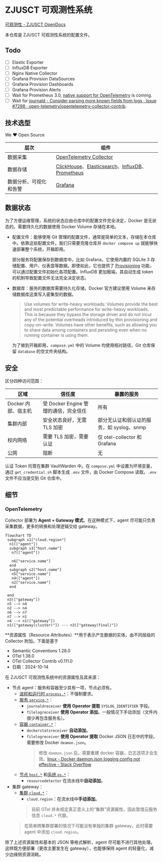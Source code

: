 # ZJUSCT 可观测性系统

[可观测性 - ZJUSCT OpenDocs](https://zjusct.pages.zjusct.io/ops/opendocs/operation/observability/)

本仓库是 ZJUSCT 可观测性系统的配置文件。

## Todo

- [ ] Elastic Exporter
- [ ] InfluxDB Exporter
- [ ] Nginx Native Collector
- [ ] Grafana Provision DataSources
- [ ] Grafana Provision Dashboards
- [ ] Grafana Provision Alerts
- [ ] Wait for Prometheus 3.0, [native support for OpenTelemetry](https://prometheus.io/blog/2024/03/14/commitment-to-opentelemetry/) is coming.
- [ ] Wait for [journald - Consider parsing more known fields from logs · Issue #7298 · open-telemetry/opentelemetry-collector-contrib](https://github.com/open-telemetry/opentelemetry-collector-contrib/issues/7298).

## 技术选型

We ❤️ Open Source

| 层次 | 组件 |
| --- | --- |
| 数据采集 | [OpenTelemetry Collector](https://github.com/open-telemetry/opentelemetry-collector) |
| 数据存储 | [ClickHouse](https://github.com/ClickHouse/ClickHouse)、[Elasticsearch](https://github.com/elastic/elasticsearch)、[InfluxDB](https://github.com/influxdata/influxdb)、[Prometheus](https://github.com/prometheus/prometheus) |
| 数据分析、可视化和告警 | [Grafana](https://github.com/grafana/grafana) |

## 数据状态

为了方便运维管理，系统的状态应由仓库中的配置文件完全决定，Docker 是无状态的。需要持久化的数据使用 Docker Volume 存储在本地。

- 配置文件：能够使用 Git 管理的配置文件，通常是简单的文本，存储在本仓库中。依靠这些配置文件，我们只需要克隆仓库并 `docker compose up` 就能够快速部署整个系统，开箱即用。

    部分服务将配置保存到数据库中，比如 Grafana，它使用内置的 SQLite 3 存储配置、用户、仪表盘等数据。即使如此，它也提供了 [Provisioning](https://grafana.com/docs/grafana/latest/administration/provisioning/) 功能，可以通过配置文件初始化各项配置。InfluxDB 更加极端，其自动生成 token 的机制导致配置文件无法完全决定状态。

- 数据库：服务的数据库需要持久化存储，Docker 官方建议使用 Volume 来存储数据库这类写入密集型的数据。

    > Use volumes for write-heavy workloads: Volumes provide the best and most predictable performance for write-heavy workloads. This is because they bypass the storage driver and do not incur any of the potential overheads introduced by thin provisioning and copy-on-write. Volumes have other benefits, such as allowing you to share data among containers and persisting even when no running container is using them.

    为了做到开箱即用，`compose.yml` 中的 Volume 均使用相对路径，Git 仓库保留 `database` 的空文件夹结构。

## 安全

区分四种访问范围：

| 区域 | 信任度 | 暴露的服务 |
| --- | --- | --- |
| Docker 内部、宿主机 | 受 Docker Engine 管理的通信，完全信任 | 所有 |
| 集群内部 | 安全状态良好，无需 TLS 加密 | 部分无认证和弱认证的服务，如 syslog、snmp |
| 校内网络 | 需要 TLS 加密，需要认证 | 仅 otel-collector 和 Grafana |
| 公网 | 阻断 | 无 |

认证 Token 托管在集群 VaultWarden 中。在 `compose.yml` 中设置为环境变量，通过 `get_credential.sh` 脚本生成 `.env` 文件，由 Docker Compose 读取。`.env` 文件不应当提交到 Git 仓库中。

## 细节

### OpenTelemetry

Collector 部署为 **Agent + Gateway 模式**。在这种模式下，agent 尽可能只负责采集数据，更多的转换和处理逻辑交给 gateway。

```mermaid
flowchart TD
 subgraph s1["cloud.region"]
  n1(["agent"])
  subgraph s3["host.name"]
   n7(["agent"])
   
   n6["service.name"]
  end
  subgraph s2["host.name"]
   n5["service.name"]
   n4(["agent"])
   n2["service.name"]
  end
  
 end
 n3(["gateway"])
 n5 --> n4
 n2 --> n4
 n6 --> n7
 n7 --> n1
 n4 --> n1(["gateway"])
 n1(["gateway(cluster)"]) --- n3(["gateway(final)"])
```

**资源属性（Resource Attributes）**用于表示产生数据的实体，由不同层级的 Collector 附加。下面是基于

- Semantic Conventions 1.28.0
- OTel 1.38.0
- OTel Collector Contrib v0.111.0
- 日期：2024-10-14

在 ZJUSCT 可观测性系统中的资源属性及其来源：

- 节点 agent：服务和容器至少具有一项，节点必须有。
    - [进程和运行时 `process.*`](https://opentelemetry.io/docs/specs/semconv/resource/process/)：不强制要求。
    - [服务 `service.*`](https://opentelemetry.io/docs/specs/semconv/resource/#service)：
        - `journaldreceiver` **使用 Operator 提取** `SYSLOG_IDENTIFIER` 字段。
        - `filelogreceiver` **使用 Operator 添加**。一般情况下手动添加（文件内很少再包含服务名）。
    - [容器 `container.*`](https://opentelemetry.io/docs/specs/semconv/resource/container/)：
        - `dockerstatsreceiver` **自动添加**。
        - `filelogreceiver` **使用 Operator 提取** Docker JSON 日志中的字段，需要修改 Docker `deamon.json`。
            > 修改 `daemon.json` 后，需要重建 docker 容器，日志选项才会生效。[linux - Docker daemon.json logging config not effective - Stack Overflow](https://stackoverflow.com/questions/46304780/docker-daemon-json-logging-config-not-effective)
    - [节点 `host.*`](https://opentelemetry.io/docs/specs/semconv/resource/host/) 和[系统 `os.*`](https://opentelemetry.io/docs/specs/semconv/resource/os/)：
        - `resourcedetector` 在流水线中**自动添加**。
- 集群 gateway：
    - [集群 `cloud.*`](https://opentelemetry.io/docs/specs/semconv/resource/cloud/)：
        - `cloud.region`：在流水线中**手动添加**。
        > 目前 OTel 并未规定真正意义上的“集群”资源属性，因此暂借云服务信息 `cloud.*` 代替。
    > 在简单跨集群部署的情况下可能没有单独的集群 gateway，此时需要 agent 中添加 `cloud.region`。

除了上述资源属性和基本的 JSON 等格式解析，agent 尽可能不进行其他处理。这样既方便部署（更改主要发生在 gateway），也能够保持 agent 的轻量化，减少边缘侧资源消耗。
